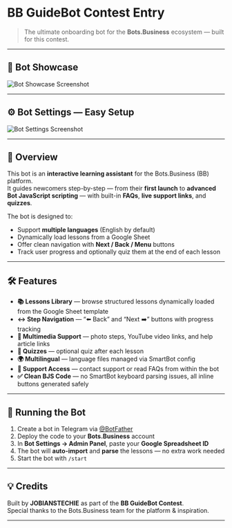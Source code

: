 # **BB GuideBot Contest Entry**

> The ultimate onboarding bot for the **Bots.Business** ecosystem — built for this contest.

---

## 📸 Bot Showcase

![Bot Showcase Screenshot](https://i.ibb.co/PsTJc5jx/bbguide-previews-jt.png)

---

## ⚙️ Bot Settings — Easy Setup

![Bot Settings Screenshot](https://i.ibb.co/bMs7ddBX/bbguide-panel-jt.png)

---

## 📖 Overview

This bot is an **interactive learning assistant** for the Bots.Business (BB) platform.  
It guides newcomers step-by-step — from their **first launch** to **advanced Bot JavaScript scripting** — with built-in **FAQs**, **live support links**, and **quizzes**.

The bot is designed to:
- Support **multiple languages** (English by default)
- Dynamically load lessons from a Google Sheet
- Offer clean navigation with **Next / Back / Menu** buttons
- Track user progress and optionally quiz them at the end of each lesson

---

## 🛠 Features

- **📚 Lessons Library** — browse structured lessons dynamically loaded from the Google Sheet template  
- **↔️ Step Navigation** — “⬅️ Back” and “Next ➡️” buttons with progress tracking  
- **🎥 Multimedia Support** — photo steps, YouTube video links, and help article links  
- **📝 Quizzes** — optional quiz after each lesson  
- **🌍 Multilingual** — language files managed via SmartBot config  
- **💬 Support Access** — contact support or read FAQs from within the bot  
- **✅ Clean BJS Code** — no SmartBot keyboard parsing issues, all inline buttons generated safely  

---

## 🚀 Running the Bot

1. Create a bot in Telegram via [@BotFather](https://t.me/BotFather)  
2. Deploy the code to your **Bots.Business** account  
3. In **Bot Settings → Admin Panel**, paste your **Google Spreadsheet ID**  
4. The bot will **auto-import** and **parse** the lessons — no extra work needed  
5. Start the bot with `/start`

---

## 💡 Credits

Built by **JOBIANSTECHIE** as part of the **BB GuideBot Contest**.  
Special thanks to the Bots.Business team for the platform & inspiration.

---
